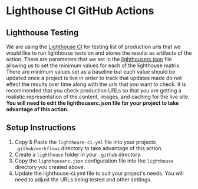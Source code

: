 # Lighthouse CI GitHub Actions

## Lighthouse Testing

We are using the [Lighthouse CI](https://github.com/treosh/lighthouse-ci-action/tree/main) for testing list of production urls that we would like to run lighthouse tests on
and stores the results as artifacts of the action. There are parameters that we set in the [lighthouserc.json](../.github/lighthouse/lighthouserc.json)
file allowing us to set the minimum values for each of the lighthouse matrix. There are minimum values set as a
baseline but each value should be updated once a project is live in order to track that updates made do not effect the
results over time along with the urls that you want to check.  It is recommended that you check production URLs so that
you are getting a realistic representation of the content, images, and caching for the live site. **You will need to
edit the lighthouserc.json file for your project to take advantage of this action**.

## Setup Instructions
1. Copy & Paste the `lighthouse-ci.yml` file into your projects `.github/workflows` directory to take advantage of this action.
2. Create a `lighthouse` folder in your `.github` directory.
3. Copy the `lighthouserc.json` configuration file into the `lighthouse` directory you created above.
3. Update the lighthouse-ci.yml file to suit your project's needs. You will need to adjust the URLs being tested and other settings.
